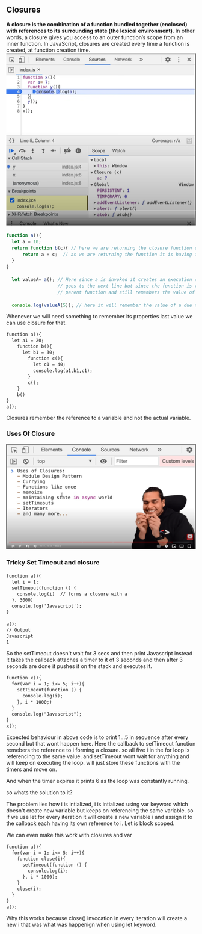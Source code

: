 ## Closures

**A closure is the combination of a function bundled together (enclosed) with references to its surrounding state (the lexical environment)**. In other words, a closure gives you access to an outer function’s scope from an inner function. In JavaScript, closures are created every time a function is created, at function creation time.
![](../images/core-js-02.png)
```js
function a(){
  let a = 10;
  return function b(c){ // here we are returning the closure function enclosed with the             environment             (lexical scope)
      return a + c;  // as we are returning the function it is having the value of a too but hasnt done anything yet with it
  }
}

  let valueA= a(); // Here since a is invoked it creates an execution context but that gets deleted when it 
                   // goes to the next line but since the function is returned it creates a closure on to the 
                   // parent function and still remembers the value of a due to closure. 
                   
  console.log(valueA(5)); // here it will remember the value of a due to closure 
```
Whenever we will need something to remember its properties last value we can use closure for that.

```
function a(){
  let a1 = 20;
    function b(){
      let b1 = 30;
        function c(){
          let c1 = 40;
          console.log(a1,b1,c1);
        }
        c();
    }
    b()
}
a();
```
Closures remember the reference to a variable and not the actual variable. 
### Uses Of Closure
![](../images/closure-uses.png)

### Tricky Set Timeout and closure 

```
function a(){
  let i = 1; 
  setTimeout(function () {
    console.log(i)  // forms a closure with a
  }, 3000)
  console.log('Javascript');
}

a(); 
// Output
Javascript
1
```
So the setTimeout doesn't wait for 3 secs and then print Javascript instead it takes the callback attaches a timer to it of 3 seconds and then after 3 seconds are done it pushes it on the stack and executes it. 


```
function x(){
  for(var i = 1; i<= 5; i++){
    setTimeout(function () {
      console.log(i);
    }, i * 1000;)
  }
  console.log("Javascript");
}
x(); 
``` 
Expected behaviour in above code is to print 1...5 in sequence after every second but that wont happen here. Here the callback to setTimeout function remebers the reference to i forming a closure. so all five i in the for loop is referencing to the same value. 
and setTimeout wont wait for anything and will keep on executing the loop. will just store these functions with the timers and move on. 

And when the timer expires it prints 6 as the loop was constantly running. 

so whats the solution to it? 

The problem lies how i is intialized, i is intialized using var keyword which doesn't create new variable but keeps on referencing the same variable. so if we use let for every iteration it will create a new variable i and assign it to the callback each having its own reference to i. Let is block scoped. 

We can even make this work with closures and var 

```
function a(){
  for(var i = 1; i<= 5; i++){
    function close(i){
      setTimeout(function () {
        console.log(i);
      }, i * 1000);
    }
    close(i);
  }
}
a();
```
Why this works because close() invocation in every iteration will create a new i that was what was happenign when using let keyword. 